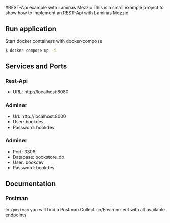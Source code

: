 #REST-Api example with Laminas Mezzio
This is a small example project to show how to implement an REST-Api with Laminas Mezzio.

## Run application
Start docker containers with docker-compose
```bash
$ docker-compose up -d
```

## Services and Ports
### Rest-Api
- URL: http://localhost:8080

### Adminer
- Url: http://localhost:8000
- User: bookdev
- Password: bookdev

### Adminer
- Port: 3306
- Database: bookstore_db
- User: bookdev
- Password: bookdev

## Documentation
### Postman
In `/postman` you will find a Postman Collection/Environment with all available endpoints